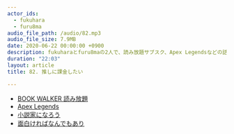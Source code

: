 ```yaml
---
actor_ids:
  - fukuhara
  - furu8ma
audio_file_path: /audio/82.mp3
audio_file_size: 7.9MB
date: 2020-06-22 00:00:00 +0900
description: fukuharaとfuru8maの2人で、読み放題サブスク、Apex Legendsなどの話をしました。
duration: "22:03"
layout: article
title: 82. 推しに課金したい

---
```


- [BOOK WALKER 読み放題](https://bookwalker.jp/subscription/manga/)
- [Apex Legends](https://www.ea.com/ja-jp/games/apex-legends)
- [小説家になろう](https://syosetu.com/)
- [面白ければなんでもあり](https://bookwalker.jp/de723200dd-634f-4aad-bddb-3fd9cc008e1b/)

